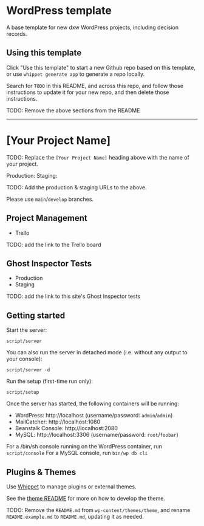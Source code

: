# WordPress template

A base template for new dxw WordPress projects, including decision records.

## Using this template

Click "Use this template" to start a new Github repo based on this template, or use `whippet generate app` to generate a repo locally.

Search for `TODO` in this README, and across this repo, and follow those instructions to update it for your new repo, and then delete those instructions.

TODO: Remove the above sections from the README

***

# [Your Project Name]

TODO: Replace the `[Your Project Name]` heading  above with the name of your project.

Production: 
Staging:

TODO: Add the production & staging URLs to the above.

Please use `main`/`develop` branches.

## Project Management

* Trello

TODO: add the link to the Trello board

## Ghost Inspector Tests

* Production
* Staging

TODO: add the link to this site's Ghost Inspector tests

## Getting started

Start the server:

```
script/server
```

You can also run the server in detached mode (i.e. without any output to your console):

```
script/server -d
```

Run the setup (first-time run only):

```
script/setup
```

Once the server has started, the following containers will be running:

* WordPress: http://localhost (username/password: `admin`/`admin`)
* MailCatcher: http://localhost:1080
* Beanstalk Console: http://localhost:2080
* MySQL: http://localhost:3306 (username/password: `root`/`foobar`)

For a /bin/sh console running on the WordPress container, run `script/console`
For a MySQL console, run `bin/wp db cli`

## Plugins & Themes

Use [Whippet](https://github.com/dxw/whippet) to manage plugins or external themes.

See the [theme README](wp-content/themes/theme/README.md) for more on how to develop the theme.

TODO: Remove the `README.md` from `wp-content/themes/theme`, and rename `README.example.md` to `README.md`, updating it as needed.
